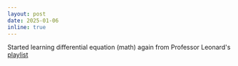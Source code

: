```yaml
---
layout: post
date: 2025-01-06
inline: true
---
```


Started learning differential equation (math) again from Professor Leonard's [playlist](https://youtube.com/playlist?list=PLDesaqWTN6ESPaHy2QUKVaXNZuQNxkYQ_&si=U5egw0aekzIDTLy6)